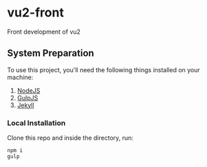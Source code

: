 # vu2-front

Front development of vu2

## System Preparation

To use this project, you'll need the following things installed on your machine:

1. [NodeJS](http://nodejs.org)
2. [GulpJS](https://github.com/gulpjs/gulp)
3. [Jekyll](http://jekyllrb.com)

### Local Installation

Clone this repo and inside the directory, run:

```
npm i
gulp
```
